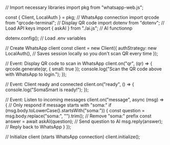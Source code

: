 // Import necessary libraries
import pkg from "whatsapp-web.js";

const { Client, LocalAuth } = pkg; // WhatsApp connection
import qrcode from "qrcode-terminal"; // Display QR code
import dotenv from "dotenv"; // Load API keys
import { askAI } from "./ai.js"; // AI functionnp

dotenv.config(); // Load .env variables

// Create WhatsApp client
const client = new Client({
authStrategy: new LocalAuth(), // Saves session locally so you don't scan QR every time
});

// Event: Display QR code to scan in WhatsApp
client.on("qr", (qr) => {
qrcode.generate(qr, { small: true });
console.log("Scan the QR code above with WhatsApp to login.");
});

// Event: Client ready and connected
client.on("ready", () => {
console.log("SomaSmart is ready!");
});

// Event: Listen to incoming messages
client.on("message", async (msg) => {
// Only respond if message starts with "soma:"
if (msg.body.toLowerCase().startsWith("soma:")) {
const question = msg.body.replace("soma:", "").trim(); // Remove "soma:" prefix
const answer = await askAI(question); // Send question to AI
msg.reply(answer); // Reply back to WhatsApp
}
});

// Initialize client (starts WhatsApp connection)
client.initialize();
